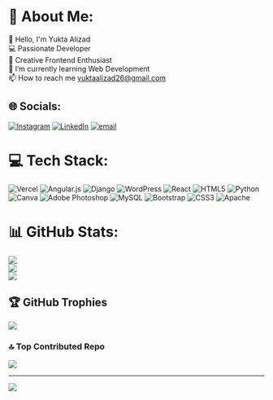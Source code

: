 # 💫 About Me:
👋 Hello, I'm Yukta Alizad<br>💻 Passionate  Developer <br>🎨 Creative Frontend Enthusiast<br>🌱 I’m currently learning Web Development<br>📫 How to reach me yuktaalizad26@gmail.com


## 🌐 Socials:
[![Instagram](https://img.shields.io/badge/Instagram-%23E4405F.svg?logo=Instagram&logoColor=white)](https://instagram.com/yukta_alizad) [![LinkedIn](https://img.shields.io/badge/LinkedIn-%230077B5.svg?logo=linkedin&logoColor=white)](https://linkedin.com/in/yukta-rajesh-alizad) [![email](https://img.shields.io/badge/Email-D14836?logo=gmail&logoColor=white)](mailto:yuktaalizad26@gmail.com) 

# 💻 Tech Stack:
![Vercel](https://img.shields.io/badge/vercel-%23000000.svg?style=for-the-badge&logo=vercel&logoColor=white) ![Angular.js](https://img.shields.io/badge/angular.js-%23E23237.svg?style=for-the-badge&logo=angularjs&logoColor=white) ![Django](https://img.shields.io/badge/django-%23092E20.svg?style=for-the-badge&logo=django&logoColor=white) ![WordPress](https://img.shields.io/badge/WordPress-%23117AC9.svg?style=for-the-badge&logo=WordPress&logoColor=white) ![React](https://img.shields.io/badge/react-%2320232a.svg?style=for-the-badge&logo=react&logoColor=%2361DAFB) ![HTML5](https://img.shields.io/badge/html5-%23E34F26.svg?style=for-the-badge&logo=html5&logoColor=white) ![Python](https://img.shields.io/badge/python-3670A0?style=for-the-badge&logo=python&logoColor=ffdd54) ![Canva](https://img.shields.io/badge/Canva-%2300C4CC.svg?style=for-the-badge&logo=Canva&logoColor=white) ![Adobe Photoshop](https://img.shields.io/badge/adobe%20photoshop-%2331A8FF.svg?style=for-the-badge&logo=adobe%20photoshop&logoColor=white) ![MySQL](https://img.shields.io/badge/mysql-4479A1.svg?style=for-the-badge&logo=mysql&logoColor=white) ![Bootstrap](https://img.shields.io/badge/bootstrap-%238511FA.svg?style=for-the-badge&logo=bootstrap&logoColor=white) ![CSS3](https://img.shields.io/badge/css3-%231572B6.svg?style=for-the-badge&logo=css3&logoColor=white) ![Apache](https://img.shields.io/badge/apache-%23D42029.svg?style=for-the-badge&logo=apache&logoColor=white)
# 📊 GitHub Stats:
![](https://github-readme-stats.vercel.app/api?username=yukta-alizad&theme=dark&hide_border=false&include_all_commits=true&count_private=false)<br/>
![](https://nirzak-streak-stats.vercel.app/?user=yukta-alizad&theme=dark&hide_border=false)<br/>
![](https://github-readme-stats.vercel.app/api/top-langs/?username=yukta-alizad&theme=dark&hide_border=false&include_all_commits=true&count_private=false&layout=compact)

## 🏆 GitHub Trophies
![](https://github-profile-trophy.vercel.app/?username=yukta-alizad&theme=radical&no-frame=false&no-bg=false&margin-w=4)

### 🔝 Top Contributed Repo
![](https://github-contributor-stats.vercel.app/api?username=yukta-alizad&limit=5&theme=dark&combine_all_yearly_contributions=true)

---
[![](https://visitcount.itsvg.in/api?id=yukta-alizad&icon=0&color=0)](https://visitcount.itsvg.in)

<!-- Proudly created with GPRM ( https://gprm.itsvg.in ) -->

